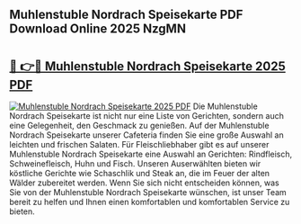 ## Muhlenstuble Nordrach Speisekarte PDF Download Online 2025 NzgMN

# <h2><a href="http://gc65b33.nevu.top/?p=Muhlenstuble+Nordrach+Speisekarte">🔗 👉🔴 Muhlenstuble Nordrach Speisekarte 2025 PDF</a></h2>

[![Muhlenstuble Nordrach Speisekarte 2025 PDF](https://i.imgur.com/dBaPXMq.png)](http://gc65b33.nevu.top/?p=Muhlenstuble+Nordrach+Speisekarte)
Die Muhlenstuble Nordrach Speisekarte ist nicht nur eine Liste von Gerichten, sondern auch eine Gelegenheit, den Geschmack zu genießen. Auf der Muhlenstuble Nordrach Speisekarte unserer Cafeteria finden Sie eine große Auswahl an leichten und frischen Salaten. Für Fleischliebhaber gibt es auf unserer Muhlenstuble Nordrach Speisekarte eine Auswahl an Gerichten: Rindfleisch, Schweinefleisch, Huhn und Fisch. Unseren Auserwählten bieten wir köstliche Gerichte wie Schaschlik und Steak an, die im Feuer der alten Wälder zubereitet werden. Wenn Sie sich nicht entscheiden können, was Sie von der Muhlenstuble Nordrach Speisekarte wünschen, ist unser Team bereit zu helfen und Ihnen einen komfortablen und komfortablen Service zu bieten.
